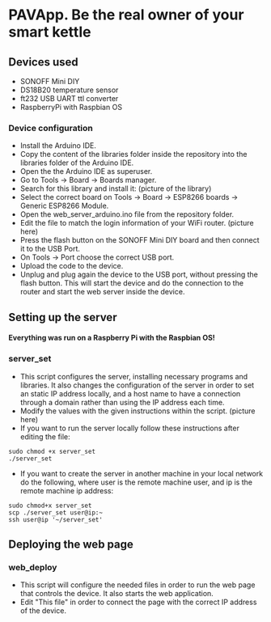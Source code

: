 # PAVApp. Be the real owner of your smart kettle

## Devices used
* SONOFF Mini DIY
* DS18B20 temperature sensor
* ft232 USB UART ttl converter
* RaspberryPi with Raspbian OS

### Device configuration
* Install the Arduino IDE.
* Copy the content of the libraries folder inside the repository into the libraries folder of the Arduino IDE.
* Open the the Arduino IDE as superuser.
* Go to Tools -> Board -> Boards manager.
* Search for this library and install it: (picture of the library)
* Select the correct board on Tools -> Board -> ESP8266 boards -> Generic ESP8266 Module.
* Open the web_server_arduino.ino file from the repository folder.
* Edit the file to match the login information of your WiFi router. (picture here)
* Press the flash button on the SONOFF Mini DIY board and then connect it to the USB Port.
* On Tools -> Port choose the correct USB port.
* Upload the code to the device.
* Unplug and plug again the device to the USB port, without pressing the flash button. This will start the device and do the connection to the router and start the web server inside the device.

## Setting up the server
#### Everything was run on a Raspberry Pi with the Raspbian OS!

### server_set
* This script configures the server, installing necessary programs and libraries. It also changes the configuration of the server in order to set an static IP address locally, and a host name to have a connection through a domain rather than using the IP address each time.
* Modify the values with the given instructions within the script. (picture here)
* If you want to run the server locally follow these instructions after editing the file:
```
sudo chmod +x server_set
./server_set
```

* If you want to create the server in another machine in your local network do the following, where user is the remote machine user, and ip is the remote machine ip address:
```
sudo chmod+x server_set
scp ./server_set user@ip:~
ssh user@ip '~/server_set'
```

## Deploying the web page
### web_deploy
* This script will configure the needed files in order to run the web page that controls the device. It also starts the web application.
* Edit "This file" in order to connect the page with the correct IP address of the device.

